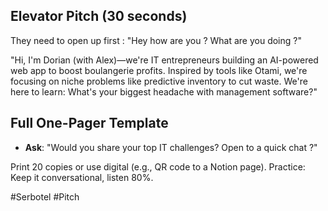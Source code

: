 
## Elevator Pitch (30 seconds)
They need to open up first : "Hey how are you ? What are you doing ?"


"Hi, I'm Dorian (with Alex)—we're IT entrepreneurs building an AI-powered web app to boost boulangerie profits. Inspired by tools like Otami, we're focusing on niche problems like predictive inventory to cut waste. We're here to learn: What's your biggest headache with management software?"

## Full One-Pager Template
- **Ask**: "Would you share your top IT challenges? Open to a quick chat ?"

Print 20 copies or use digital (e.g., QR code to a Notion page). Practice: Keep it conversational, listen 80%.

#Serbotel #Pitch